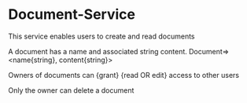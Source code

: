 # Document-Service
This service enables users to create and read documents

A document has a name and associated string content. Document=> <name{string}, content{string}>



Owners of documents can {grant} {read OR edit} access to other users

Only the owner can delete a document
